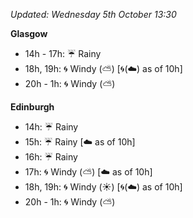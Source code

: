 *Updated: Wednesday 5th October 13:30*

**Glasgow**

* 14h - 17h: :umbrella: Rainy
* 18h, 19h: :cyclone: Windy (:partly_sunny:) [:cyclone:(:cloud:) as of 10h]
* 20h - 1h: :cyclone: Windy (:partly_sunny:)

**Edinburgh**

* 14h: :umbrella: Rainy
* 15h: :umbrella: Rainy [:cloud: as of 10h]
* 16h: :umbrella: Rainy
* 17h: :cyclone: Windy (:partly_sunny:) [:cloud: as of 10h]
* 18h, 19h: :cyclone: Windy (:sunny:) [:cyclone:(:cloud:) as of 10h]
* 20h - 1h: :cyclone: Windy (:partly_sunny:)
